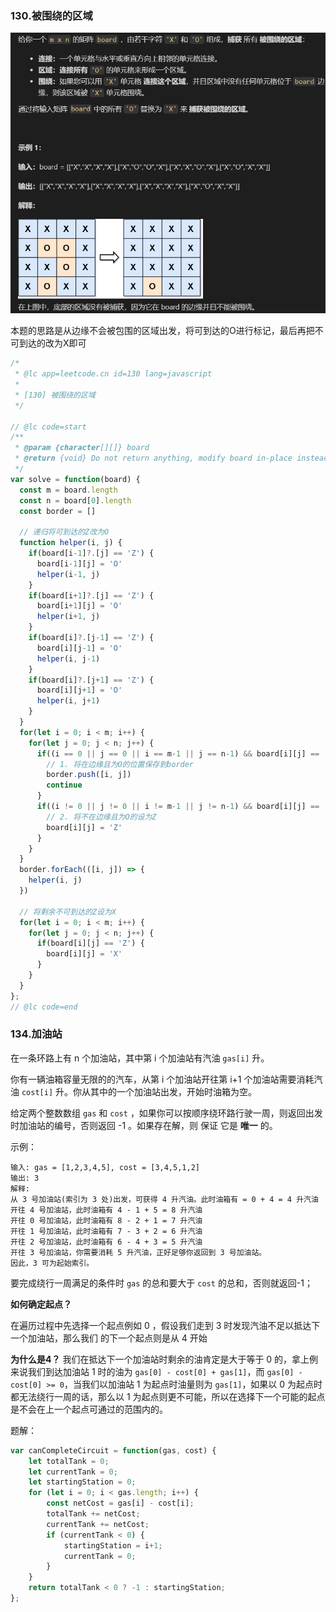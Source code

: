### 130.被围绕的区域
![](../images/leetcode/130q.png)

本题的思路是从边缘不会被包围的区域出发，将可到达的O进行标记，最后再把不可到达的改为X即可

```js
/*
 * @lc app=leetcode.cn id=130 lang=javascript
 *
 * [130] 被围绕的区域
 */

// @lc code=start
/**
 * @param {character[][]} board
 * @return {void} Do not return anything, modify board in-place instead.
 */
var solve = function(board) {
  const m = board.length
  const n = board[0].length
  const border = []

  // 递归将可到达的Z改为O
  function helper(i, j) {
    if(board[i-1]?.[j] == 'Z') {
      board[i-1][j] = 'O'
      helper(i-1, j)
    }
    if(board[i+1]?.[j] == 'Z') {
      board[i+1][j] = 'O'
      helper(i+1, j)
    }
    if(board[i]?.[j-1] == 'Z') {
      board[i][j-1] = 'O'
      helper(i, j-1)
    }
    if(board[i]?.[j+1] == 'Z') {
      board[i][j+1] = 'O'
      helper(i, j+1)
    }
  }
  for(let i = 0; i < m; i++) {
    for(let j = 0; j < n; j++) {
      if((i == 0 || j == 0 || i == m-1 || j == n-1) && board[i][j] == 'O') {
        // 1. 将在边缘且为O的位置保存到border
        border.push([i, j])
        continue
      }
      if((i != 0 || j != 0 || i != m-1 || j != n-1) && board[i][j] == 'O') {
        // 2. 将不在边缘且为O的设为Z
        board[i][j] = 'Z'
      }
    }
  }
  border.forEach(([i, j]) => {
    helper(i, j)
  })

  // 将剩余不可到达的Z设为X
  for(let i = 0; i < m; i++) {
    for(let j = 0; j < n; j++) {
      if(board[i][j] == 'Z') {
        board[i][j] = 'X'
      }
    }
  }
};
// @lc code=end
```

### 134.加油站
在一条环路上有 n 个加油站，其中第 i 个加油站有汽油 `gas[i]` 升。

你有一辆油箱容量无限的的汽车，从第 i 个加油站开往第 i+1 个加油站需要消耗汽油 `cost[i]` 升。你从其中的一个加油站出发，开始时油箱为空。

给定两个整数数组 `gas` 和 `cost` ，如果你可以按顺序绕环路行驶一周，则返回出发时加油站的编号，否则返回 -1 。如果存在解，则 保证 它是 **唯一** 的。

示例：
```
输入: gas = [1,2,3,4,5], cost = [3,4,5,1,2]
输出: 3
解释:
从 3 号加油站(索引为 3 处)出发，可获得 4 升汽油。此时油箱有 = 0 + 4 = 4 升汽油
开往 4 号加油站，此时油箱有 4 - 1 + 5 = 8 升汽油
开往 0 号加油站，此时油箱有 8 - 2 + 1 = 7 升汽油
开往 1 号加油站，此时油箱有 7 - 3 + 2 = 6 升汽油
开往 2 号加油站，此时油箱有 6 - 4 + 3 = 5 升汽油
开往 3 号加油站，你需要消耗 5 升汽油，正好足够你返回到 3 号加油站。
因此，3 可为起始索引。
```

要完成绕行一周满足的条件时 `gas` 的总和要大于 `cost` 的总和，否则就返回-1；

**如何确定起点？**

在遍历过程中先选择一个起点例如 0 ，假设我们走到 3 时发现汽油不足以抵达下一个加油站，那么我们
的下一个起点则是从 4 开始

**为什么是4？**
我们在抵达下一个加油站时剩余的油肯定是大于等于 0 的，拿上例来说我们到达加油站 1 时的油为 `gas[0] - cost[0] + gas[1]`，而 `gas[0] - cost[0] >= 0`，当我们以加油站 1 为起点时油量则为 `gas[1]`，如果以 0 为起点时都无法绕行一周的话，那么以 1 为起点则更不可能，所以在选择下一个可能的起点是不会在上一个起点可通过的范围内的。

题解：
```js
var canCompleteCircuit = function(gas, cost) {
    let totalTank = 0;
    let currentTank = 0;
    let startingStation = 0;
    for (let i = 0; i < gas.length; i++) {
        const netCost = gas[i] - cost[i];
        totalTank += netCost;
        currentTank += netCost;
        if (currentTank < 0) {
            startingStation = i+1;
            currentTank = 0;
        }
    }
    return totalTank < 0 ? -1 : startingStation;
};
```